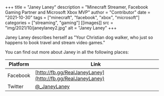 +++
title = "Janey Laney"
description = "Minecraft Streamer, Facebook Gaming Partner and Microsoft Xbox MVP"
author = "Contributor"
date = "2021-10-30"
tags = ["minecraft", "facebook", "xbox", "microsoft"]
categories = ["streaming", "gaming"]
[[images]]
  src = "img/2021/10/janeylaney2.jpg"
  alt = "Janey Laney"
+++

Janey Laney describes herself as "Your Christian dog walker, who just so happens to book travel and stream video games."
<!--more-->

You can find out more about Janey in all the following places:

   Platform | Link
------------|-----------------------------
   Facebook | [http://fb.gg/RealJaneyLaney](http://fb.gg/RealJaneyLaney)
    Twitter | [@_JaneyLaney](https://twitter.com/_JaneyLaney)

